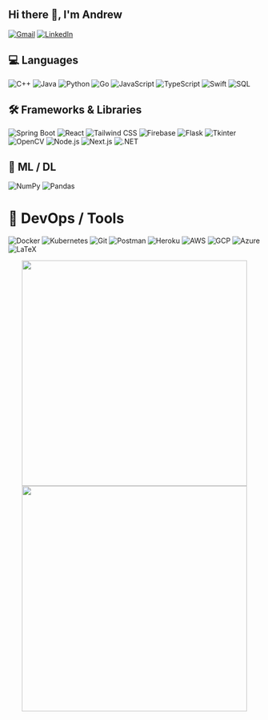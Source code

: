 ## Hi there 👋, I'm Andrew

[![Gmail](https://img.shields.io/badge/-Gmail-D14836?style=for-the-badge&logo=Gmail&logoColor=white)](mailto:andrew03huang@gmail.com)
[![LinkedIn](https://img.shields.io/badge/-LinkedIn-blue?style=for-the-badge&logo=LinkedIn&logoColor=white)](https://linkedin.com/in/andrew-huang-uf/)

## 💻 Languages
![C++](https://img.shields.io/badge/-C++-00599C?style=flat&logo=c%2B%2B&logoColor=white)
![Java](https://img.shields.io/badge/-Java-007396?style=flat&logo=java&logoColor=white)
![Python](https://img.shields.io/badge/-Python-3776AB?style=flat&logo=python&logoColor=white)
![Go](https://img.shields.io/badge/-Go-00ADD8?style=flat&logo=go&logoColor=white)
![JavaScript](https://img.shields.io/badge/-JavaScript-F7DF1E?style=flat&logo=javascript&logoColor=black)
![TypeScript](https://img.shields.io/badge/-TypeScript-3178C6?style=flat&logo=typescript&logoColor=white)
![Swift](https://img.shields.io/badge/-Swift-FA7343?style=flat&logo=swift&logoColor=white)
![SQL](https://img.shields.io/badge/-SQL-4479A1?style=flat&logo=postgresql&logoColor=white)

## 🛠️ Frameworks & Libraries
![Spring Boot](https://img.shields.io/badge/-Spring%20Boot-6DB33F?style=flat&logo=springboot&logoColor=white)
![React](https://img.shields.io/badge/-React-61DAFB?style=flat&logo=react&logoColor=black)
![Tailwind CSS](https://img.shields.io/badge/-Tailwind-38B2AC?style=flat&logo=tailwindcss&logoColor=white)
![Firebase](https://img.shields.io/badge/-Firebase-FFCA28?style=flat&logo=firebase&logoColor=black)
![Flask](https://img.shields.io/badge/-Flask-000000?style=flat&logo=flask&logoColor=white)
![Tkinter](https://img.shields.io/badge/-Tkinter-FFCA28?style=flat&logo=python&logoColor=black)
![OpenCV](https://img.shields.io/badge/-OpenCV-5C3EE8?style=flat&logo=opencv&logoColor=white)
![Node.js](https://img.shields.io/badge/-Node.js-339933?style=flat&logo=node.js&logoColor=white)
![Next.js](https://img.shields.io/badge/-Next.js-000000?style=flat&logo=next.js&logoColor=white)
![.NET](https://img.shields.io/badge/-.NET-512BD4?style=flat&logo=dotnet&logoColor=white)

## 🤖 ML / DL
![NumPy](https://img.shields.io/badge/-NumPy-013243?style=flat&logo=numpy&logoColor=white)
![Pandas](https://img.shields.io/badge/-Pandas-150458?style=flat&logo=pandas&logoColor=white)

# 🚀 DevOps / Tools
![Docker](https://img.shields.io/badge/-Docker-2496ED?style=flat&logo=docker&logoColor=white)
![Kubernetes](https://img.shields.io/badge/-Kubernetes-326CE5?style=flat&logo=kubernetes&logoColor=white)
![Git](https://img.shields.io/badge/-Git-F05032?style=flat&logo=git&logoColor=white)
![Postman](https://img.shields.io/badge/-Postman-FF6C37?style=flat&logo=postman&logoColor=white)
![Heroku](https://img.shields.io/badge/-Heroku-430098?style=flat&logo=heroku&logoColor=white)
![AWS](https://img.shields.io/badge/-AWS-232F3E?style=flat&logo=amazon-aws&logoColor=white)
![GCP](https://img.shields.io/badge/-GCP-4285F4?style=flat&logo=google-cloud&logoColor=white)
![Azure](https://img.shields.io/badge/-Azure-0078D4?style=flat&logo=microsoftazure&logoColor=white)
![LaTeX](https://img.shields.io/badge/-LaTeX-008080?style=flat&logo=latex&logoColor=white)


<p align="center">
  <img width="450" src="https://github-readme-stats.vercel.app/api?username=andrewexe&show_icons=true&theme=algolia&include_all_commits=true" />
  <br/>
  <img width="450" src="https://github-readme-stats.vercel.app/api/top-langs/?username=andrewexe&layout=compact&langs_count=8&theme=algolia" />
</p>





<!--
**andrewexe/andrewexe** is a ✨ _special_ ✨ repository because its `README.md` (this file) appears on your GitHub profile.

Here are some ideas to get you started:

- 🔭 I’m currently working on ...
- 🌱 I’m currently learning ...
- 👯 I’m looking to collaborate on ...
- 🤔 I’m looking for help with ...
- 💬 Ask me about ...
- 📫 How to reach me: ...
- 😄 Pronouns: ...
- ⚡ Fun fact: ...
-->
